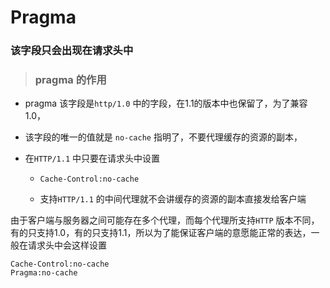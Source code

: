 # Pragma



### 该字段只会出现在请求头中



> ### pragma 的作用



* pragma 该字段是<code>http/1.0</code>  中的字段，在1.1的版本中也保留了，为了兼容1.0，

* 该字段的唯一的值就是 <code>no-cache</code> 指明了，不要代理缓存的资源的副本，

* 在<code>HTTP/1.1</code> 中只要在请求头中设置

  * ```http
    Cache-Control:no-cache
    ```

  * 支持<code>HTTP/1.1</code> 的中间代理就不会讲缓存的资源的副本直接发给客户端

由于客户端与服务器之间可能存在多个代理，而每个代理所支持<code>HTTP</code> 版本不同，有的只支持1.0，有的只支持1.1，所以为了能保证客户端的意愿能正常的表达，一般在请求头中会这样设置

```http
Cache-Control:no-cache
Pragma:no-cache
```



